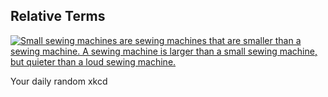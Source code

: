 ## Relative Terms
[![Small sewing machines are sewing machines that are smaller than a sewing machine. A sewing machine is larger than a small sewing machine, but quieter than a loud sewing machine.](https://imgs.xkcd.com/comics/relative_terms.png)](https://xkcd.com/2754/ "Small sewing machines are sewing machines that are smaller than a sewing machine. A sewing machine is larger than a small sewing machine, but quieter than a loud sewing machine.")

Your daily random xkcd
